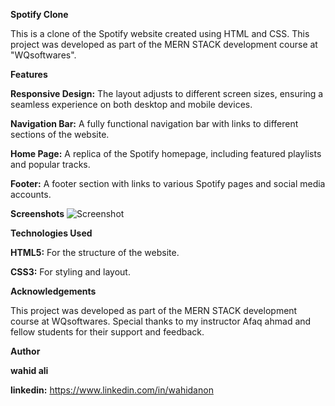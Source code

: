 **Spotify Clone**

This is a clone of the Spotify website created using HTML and CSS. This project was developed as part of the MERN STACK development course at "WQsoftwares".

**Features**

**Responsive Design:** The layout adjusts to different screen sizes, ensuring a seamless experience on both desktop and mobile devices.

**Navigation Bar:** A fully functional navigation bar with links to different sections of the website.

**Home Page:** A replica of the Spotify homepage, including featured playlists and popular tracks.

**Footer:** A footer section with links to various Spotify pages and social media accounts.

**Screenshots**
![Screenshot](https://github.com/user-attachments/assets/357768c4-baaf-4387-8222-af62aa946240)

**Technologies Used**

**HTML5:** For the structure of the website.

**CSS3:** For styling and layout.

**Acknowledgements**

This project was developed as part of the MERN STACK development course at WQsoftwares. Special thanks to my instructor Afaq ahmad and fellow students for their support and feedback.

**Author**

**wahid ali**

**linkedin:** https://www.linkedin.com/in/wahidanon
